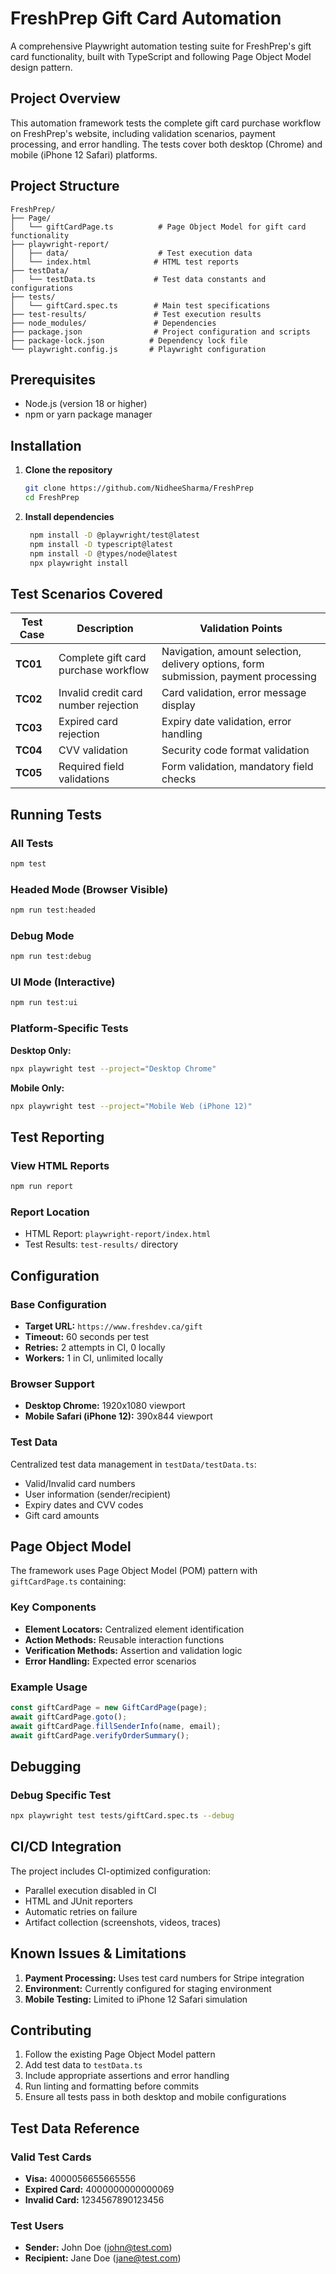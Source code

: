 # FreshPrep Gift Card Automation

A comprehensive Playwright automation testing suite for FreshPrep's gift card functionality, built with TypeScript and following Page Object Model design pattern.

## Project Overview

This automation framework tests the complete gift card purchase workflow on FreshPrep's website, including validation scenarios, payment processing, and error handling. The tests cover both desktop (Chrome) and mobile (iPhone 12 Safari) platforms.

## Project Structure

```
FreshPrep/
├── Page/
│   └── giftCardPage.ts          # Page Object Model for gift card functionality
├── playwright-report/
│   ├── data/                    # Test execution data
│   └── index.html              # HTML test reports
├── testData/
│   └── testData.ts             # Test data constants and configurations
├── tests/
│   └── giftCard.spec.ts        # Main test specifications
├── test-results/               # Test execution results
├── node_modules/               # Dependencies
├── package.json                # Project configuration and scripts
├── package-lock.json          # Dependency lock file
└── playwright.config.js       # Playwright configuration
```

## Prerequisites

- Node.js (version 18 or higher)
- npm or yarn package manager

## Installation

1. **Clone the repository**
   ```bash
   git clone https://github.com/NidheeSharma/FreshPrep
   cd FreshPrep
   ```

2. **Install dependencies**
   ```bash
    npm install -D @playwright/test@latest
    npm install -D typescript@latest
    npm install -D @types/node@latest
    npx playwright install
   ```

##  Test Scenarios Covered

| Test Case | Description | Validation Points |
|-----------|-------------|-------------------|
| **TC01** | Complete gift card purchase workflow | Navigation, amount selection, delivery options, form submission, payment processing |
| **TC02** | Invalid credit card number rejection |  Card validation, error message display |
| **TC03** | Expired card rejection |  Expiry date validation, error handling |
| **TC04** | CVV validation |  Security code format validation |
| **TC05** | Required field validations |  Form validation, mandatory field checks |

##  Running Tests

### All Tests
```bash
npm test
```

### Headed Mode (Browser Visible)
```bash
npm run test:headed
```

### Debug Mode
```bash
npm run test:debug
```

### UI Mode (Interactive)
```bash
npm run test:ui
```

### Platform-Specific Tests

**Desktop Only:**
```bash
npx playwright test --project="Desktop Chrome"
```

**Mobile Only:**
```bash
npx playwright test --project="Mobile Web (iPhone 12)"
```

## Test Reporting

### View HTML Reports
```bash
npm run report
```

### Report Location
- HTML Report: `playwright-report/index.html`
- Test Results: `test-results/` directory

##  Configuration

### Base Configuration
- **Target URL:** `https://www.freshdev.ca/gift`
- **Timeout:** 60 seconds per test
- **Retries:** 2 attempts in CI, 0 locally
- **Workers:** 1 in CI, unlimited locally

### Browser Support
- **Desktop Chrome:** 1920x1080 viewport
- **Mobile Safari (iPhone 12):** 390x844 viewport

### Test Data
Centralized test data management in `testData/testData.ts`:
- Valid/Invalid card numbers
- User information (sender/recipient)
- Expiry dates and CVV codes
- Gift card amounts

##  Page Object Model

The framework uses Page Object Model (POM) pattern with `giftCardPage.ts` containing:

### Key Components
- **Element Locators:** Centralized element identification
- **Action Methods:** Reusable interaction functions
- **Verification Methods:** Assertion and validation logic
- **Error Handling:** Expected error scenarios

### Example Usage
```typescript
const giftCardPage = new GiftCardPage(page);
await giftCardPage.goto();
await giftCardPage.fillSenderInfo(name, email);
await giftCardPage.verifyOrderSummary();
```

## Debugging

### Debug Specific Test
```bash
npx playwright test tests/giftCard.spec.ts --debug
```

##  CI/CD Integration

The project includes CI-optimized configuration:
- Parallel execution disabled in CI
- HTML and JUnit reporters
- Automatic retries on failure
- Artifact collection (screenshots, videos, traces)

##  Known Issues & Limitations

1. **Payment Processing:** Uses test card numbers for Stripe integration
2. **Environment:** Currently configured for staging environment
3. **Mobile Testing:** Limited to iPhone 12 Safari simulation

##  Contributing

1. Follow the existing Page Object Model pattern
2. Add test data to `testData.ts`
3. Include appropriate assertions and error handling
4. Run linting and formatting before commits
5. Ensure all tests pass in both desktop and mobile configurations


## Test Data Reference

### Valid Test Cards
- **Visa:** 4000056655665556
- **Expired Card:** 4000000000000069
- **Invalid Card:** 1234567890123456

### Test Users
- **Sender:** John Doe (john@test.com)
- **Recipient:** Jane Doe (jane@test.com)
